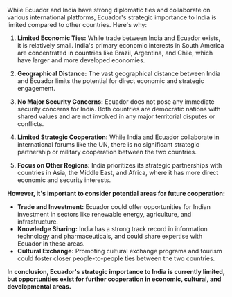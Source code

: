 While Ecuador and India have strong diplomatic ties and collaborate on various international platforms,  Ecuador's strategic importance to India is limited compared to other countries. Here's why:

1. **Limited Economic Ties:** While trade between India and Ecuador exists, it is relatively small. India's primary economic interests in South America are concentrated in countries like Brazil, Argentina, and Chile, which have larger and more developed economies.

2. **Geographical Distance:** The vast geographical distance between India and Ecuador limits the potential for direct economic and strategic engagement. 

3. **No Major Security Concerns:** Ecuador does not pose any immediate security concerns for India. Both countries are democratic nations with shared values and are not involved in any major territorial disputes or conflicts.

4. **Limited Strategic Cooperation:**  While India and Ecuador collaborate in international forums like the UN, there is no significant strategic partnership or military cooperation between the two countries.

5. **Focus on Other Regions:** India prioritizes its strategic partnerships with countries in Asia, the Middle East, and Africa, where it has more direct economic and security interests.  

**However, it's important to consider potential areas for future cooperation:**

* **Trade and Investment:** Ecuador could offer opportunities for Indian investment in sectors like renewable energy, agriculture, and infrastructure.
* **Knowledge Sharing:** India has a strong track record in information technology and pharmaceuticals, and could share expertise with Ecuador in these areas.
* **Cultural Exchange:** Promoting cultural exchange programs and tourism could foster closer people-to-people ties between the two countries.

**In conclusion, Ecuador's strategic importance to India is currently limited, but opportunities exist for further cooperation in economic, cultural, and developmental areas.** 
